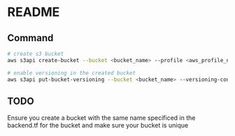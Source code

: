 # README

## Command

```bash
# create s3 bucket
aws s3api create-bucket --bucket <bucket_name> --profile <aws_profile_name> --region <aws_region> --create-bucket-configuration LocationConstraint=<aws_region>
```

```bash
# enable versioning in the created bucket
aws s3api put-bucket-versioning --bucket <bucket_name> --versioning-configuration Status=Enabled --profile <aws_profile_name> --region <aws_region>
```

## TODO

Ensure you create a bucket with the same name specificed in the backend.tf for the bucket and make sure your bucket is unique
